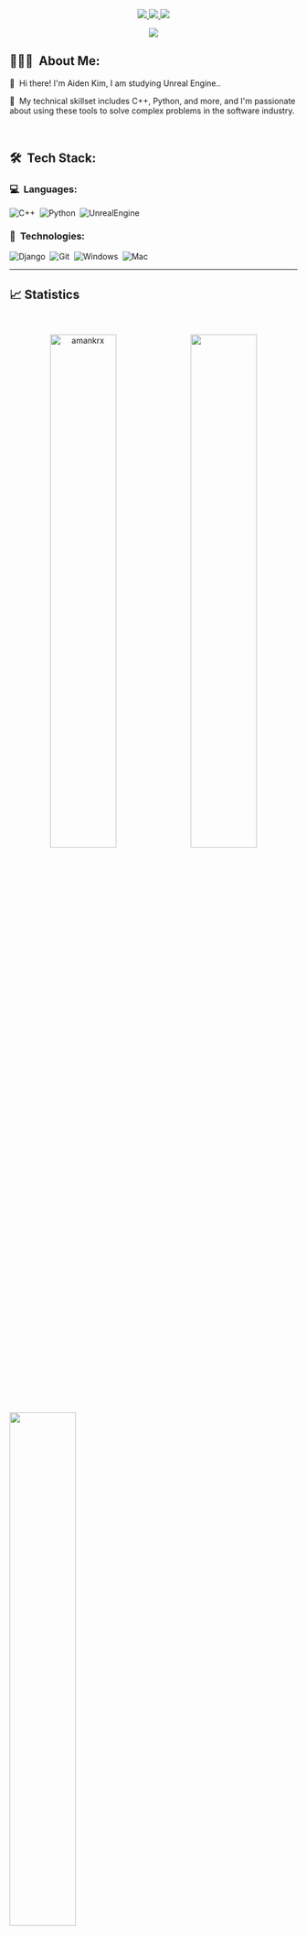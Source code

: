 <p align="center">
	<a href="https://www.instagram.com/mimdingdong/">
		<img src="https://img.shields.io/badge/instagram-0077B5?style=for-the-badge&logo=instagram&logoColor=white" />
	</a>
  <a href="https://velog.io/@devaiden">
		<img src="https://img.shields.io/badge/velog-330F63?style=for-the-badge&logo=velog&logoColor=white" />
	</a>
	<a href="mailto:devaiden923@gmail.com">
		<img src="https://img.shields.io/badge/Gmail-D14836?style=for-the-badge&logo=gmail&logoColor=white" />
	</a>
</p>

<p align="center">
	<img src="https://komarev.com/ghpvc/?username=AidenKim923&color=blueviolet&style=flat-square&label=Profile+Views" />
</p>

## 👨🏻‍💻 &nbsp;About Me:

<p>👋 &nbsp;Hi there! I'm Aiden Kim, I am studying Unreal Engine..</p>
<p>🚀 &nbsp;My technical skillset includes C++, Python, and more, and I'm passionate about using these tools to solve complex problems in the software industry.</p>


<br />

## 🛠 &nbsp;Tech Stack:

### 💻 &nbsp;Languages:

![C++](https://img.shields.io/badge/-C++-05122A?style=flat&logo=C%2B%2B&logoColor=00599C)&nbsp;
![Python](https://img.shields.io/badge/-python-05122A?style=flat&logo=python)&nbsp;
![UnrealEngine](https://img.shields.io/badge/-UnrealEngine-05122A?style=flat&logo=unrealengine)&nbsp;


### 🚀 &nbsp;Technologies:

![Django](https://img.shields.io/badge/-DJango-05122A?style=flat&logo=django)&nbsp;
![Git](https://img.shields.io/badge/-Git-05122A?style=flat&logo=git)&nbsp;
![Windows](https://img.shields.io/badge/-Windows-05122A?style=flat&logo=windows)&nbsp;
![Mac](https://img.shields.io/badge/-MacOS-05122A?style=flat&logo=macos)&nbsp;

<hr />

## 📈 Statistics

<br/>
<p align="center">
  <img width="48%" src="https://github-readme-stats.vercel.app/api?username=AidenKim923&count_private=true&theme=dark&show_icons=true" alt="amankrx" />
  <img width="48%" src="https://github-readme-streak-stats.herokuapp.com/?user=AidenKim923&hide_border=true&theme=dark&show_icons=true" />
		
</p>
<a href="https://github.com/anuraghazra/github-readme-stats"><img width="48%" align="center" src="https://github-readme-stats.vercel.app/api/top-langs/?username=AidenKim923&layout=compact&theme=buefy&hide_border=true" /></a>

<a href="https://opgc.me/#/users/aidenkim923" target="_blank"><img src="https://api.opgc.me/githubs/users/aidenkim923/tag/?theme=basic" /></a>

<br>
<hr />

[![Solved.ac Profile](http://mazassumnida.wtf/api/generate_badge?boj=aidenkim923)](https://solved.ac/aidenkim923)
